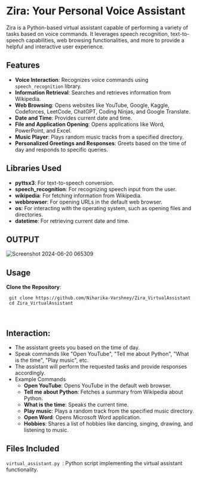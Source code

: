 # Zira: Your Personal Voice Assistant

Zira is a Python-based virtual assistant capable of performing a variety of tasks based on voice commands. It leverages speech recognition, text-to-speech capabilities, web browsing functionalities, and more to provide a helpful and interactive user experience.


## Features

- **Voice Interaction**: Recognizes voice commands using `speech_recognition` library.
- **Information Retrieval**: Searches and retrieves information from Wikipedia.
- **Web Browsing**: Opens websites like YouTube, Google, Kaggle, Codeforces, LeetCode, ChatGPT, Coding Ninjas, and Google Translate.
- **Date and Time**: Provides current date and time.
- **File and Application Opening**: Opens applications like Word, PowerPoint, and Excel.
- **Music Player**: Plays random music tracks from a specified directory.
- **Personalized Greetings and Responses**: Greets based on the time of day and responds to specific queries.

## Libraries Used

- **pyttsx3**: For text-to-speech conversion.
- **speech_recognition**: For recognizing speech input from the user.
- **wikipedia**: For fetching information from Wikipedia.
- **webbrowser**: For opening URLs in the default web browser.
- **os**: For interacting with the operating system, such as opening files and directories.
- **datetime**: For retrieving current date and time.
## OUTPUT
![Screenshot 2024-06-20 065309](https://github.com/Niharika-Varshney/Zira_VirtualAssistant/assets/118551235/fcf5ab5e-9317-41c2-9df2-c48cd5b1eea1)

## Usage

 **Clone the Repository**:

   ``` git clone https://github.com/Niharika-Varshney/Zira_VirtualAssistant```
   <br>
  ``` cd Zira_VirtualAssistant```


<br>


## Interaction:

- The assistant greets you based on the time of day.  <br>
- Speak commands like "Open YouTube", "Tell me about Python", "What is the time", "Play music", etc.  <br>
- The assistant will perform the requested tasks and provide responses accordingly.  <br>
- Example Commands  <br>
   - **Open YouTube**: Opens YouTube in the default web browser.  <br>
   - **Tell me about Python**: Fetches a summary from Wikipedia about Python.  <br>
   - **What is the time**: Speaks the current time.  <br>
   - **Play music**: Plays a random track from the specified music directory.  <br>
   - **Open Word**: Opens Microsoft Word application.  <br>
   - **Hobbies**: Shares a list of hobbies like dancing, singing, drawing, and listening to music.  <br>

## Files Included
```virtual_assistant.py ```: Python script implementing the virtual assistant functionality.
